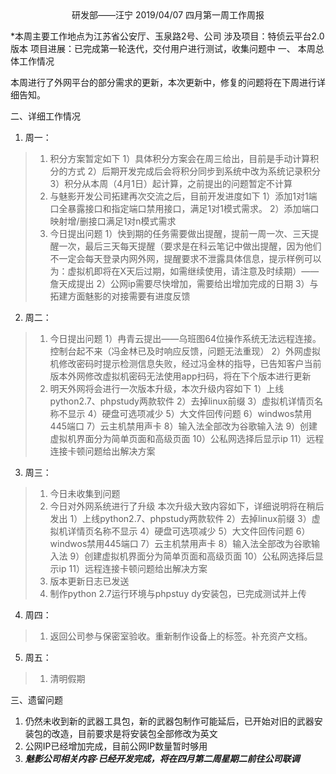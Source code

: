 <center>研发部——汪宁	2019/04/07	四月第一周工作周报</center>

*本周主要工作地点为江苏省公安厅、玉泉路2号、公司
涉及项目：特侦云平台2.0版本
项目进展：已完成第一轮迭代，交付用户进行测试，收集问题中
一、 本周总体工作情况

本周进行了外网平台的部分需求的更新，本次更新中，修复的问题将在下周进行详细告知。

二、详细工作情况

1. 周一：
>1. 积分方案暂定如下
>   1）具体积分方案会在周三给出，目前是手动计算积分的方式
>   2）后期开发完成后会将积分同步到系统中改为系统记录积分
>   3）积分从本周（4月1日）起计算，之前提出的问题暂定不计算
>2. 与魅影开发公司拓建再次交流之后，目前开发进度如下
>    1）添加1对1端口全暴露接口和指定端口禁用接口，满足1对1模式需求。
>    2）添加端口映射增/删接口满足1对n模式需求
>3. 今日提出问题
>    1）快到期的任务需要做出提醒，提前一周一次、三天提醒一次，最后三天每天提醒（要求是在科云笔记中做出提醒，因为他们不一定会每天登录内网外网，提醒要求不泄露具体信息，提示样例可以为：虚拟机即将在X天后过期，如需继续使用，请注意及时续期）——詹天成提出
>    2）公网ip需要尽快增加，需要给出增加完成的日期
>    3）与拓建方面魅影的对接需要有进度反馈
2. 周二：
>1. 今日提出问题
>   1）冉青云提出——乌班图64位操作系统无法远程连接。控制台起不来（冯金林已及时响应反馈，问题无法重现）
>   2）外网虚拟机修改密码时提示检测信息失败，经过冯金林的指导，已告知客户当前版本外网修改虚拟机密码无法使用app扫码，将在下个版本进行更新
>2. 明天外网将会进行一次版本升级，本次升级内容如下
>    1）上线python2.7、phpstudy两款软件
>    2）去掉linux前缀
>    3）虚拟机详情页名称不显示
>    4）硬盘可选项减少
>    5）大文件回传问题
>    6）windwos禁用445端口
>    7）云主机禁用声卡
>    8）输入法全部改为谷歌输入法
>    9）创建虚拟机界面分为简单页面和高级页面
>    10）公私网选择后显示ip
>    11）远程连接卡顿问题给出解决方案
3. 周三：
>1. 今日未收集到问题
>2. 今日对外网系统进行了升级
>    本次升级大致内容如下，详细说明将在稍后发出
>    1）上线python2.7、phpstudy两款软件
>    2）去掉linux前缀
>    3）虚拟机详情页名称不显示
>    4）硬盘可选项减少
>    5）大文件回传问题
>    6）windwos禁用445端口
>    7）云主机禁用声卡
>    8）输入法全部改为谷歌输入法
>    9）创建虚拟机界面分为简单页面和高级页面
>    10）公私网选择后显示ip
>    11）远程连接卡顿问题给出解决方案
>3. 版本更新日志已发送
>4. 制作python 2.7运行环境与phpstuy
>    dy安装包，已完成测试并上传
4. 周四：
>1. 返回公司参与保密室验收。重新制作设备上的标签。补充资产文档。
5. 周五：
>1. 清明假期

三、遗留问题
1. 仍然未收到新的武器工具包，新的武器包制作可能延后，已开始对旧的武器安装包的改造，目前要求是将安装包全部修改为英文
2. 公网IP已经增加完成，目前公网IP数量暂时够用
3. _**魅影公司相关内容·已经开发完成，将在四月第二周星期二前往公司联调**_